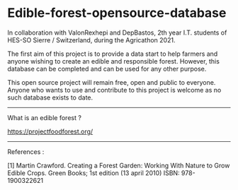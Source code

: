 # Edible-forest-opensource-database

In collaboration with ValonRexhepi and DepBastos, 2th year I.T. students of HES-SO Sierre / Switzerland, during the Agricathon 2021.

The first aim of this project is to provide a data start to help farmers and anyone wishing to create an edible and responsible forest. However, this database can be completed and can be used for any other purpose.

This open source project will remain free, open and public to everyone. Anyone who wants to use and contribute to this project is welcome as no such database exists to date.

__________

What is an edible forest ?

https://projectfoodforest.org/

__________

References : 

[1] Martin Crawford. Creating a Forest Garden: Working With Nature to Grow Edible Crops. Green Books; 1st edition (13 april 2010) ISBN: 978-1900322621
